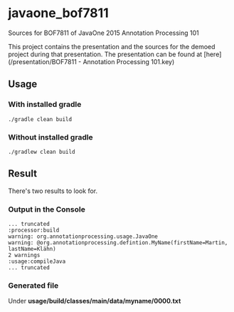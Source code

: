 # javaone_bof7811
Sources for BOF7811 of JavaOne 2015 Annotation Processing 101

This project contains the presentation and the sources for the demoed project during that presentation.
The presentation can be found at [here](/presentation/BOF7811 - Annotation Processing 101.key)
## Usage
### With installed gradle
    ./gradle clean build

### Without installed gradle
    ./gradlew clean build

## Result
There's two results to look for.
### Output in the Console
    ... truncated
    :processor:build
    warning: org.annotationprocessing.usage.JavaOne
    warning: @org.annotationprocessing.defintion.MyName(firstName=Martin, lastName=Klähn)
    2 warnings
    :usage:compileJava
    ... truncated
### Generated file
Under **usage/build/classes/main/data/myname/0000.txt**
